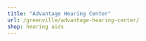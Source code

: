 ```yaml
---
title: "Advantage Hearing Center"
url: /greenville/advantage-hearing-center/
shop: hearing aids
---
```

